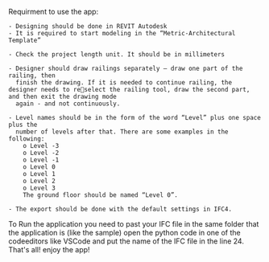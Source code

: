 Requirment to use the app:

	- Designing should be done in REVIT Autodesk
	- It is required to start modeling in the “Metric-Architectural Template” 

	- Check the project length unit. It should be in millimeters

	- Designer should draw railings separately – draw one part of the railing, then 
	  finish the drawing. If it is needed to continue railing, the designer needs to reselect the railing tool, draw the second part, and then exit the drawing mode 
	  again - and not continuously.

	- Level names should be in the form of the word “Level” plus one space plus the 
	  number of levels after that. There are some examples in the following:
	 	o Level -3 
		o Level -2
		o Level -1
		o Level 0 
		o Level 1
		o Level 2
		o Level 3
		The ground floor should be named “Level 0”.
 
	- The export should be done with the default settings in IFC4.

To Run the application you need to past your IFC file in the same folder that the application is (like the sample) open the python code in one of the codeeditors like VSCode and put the name of the IFC file in the line 24.
  That's all! enjoy the app!

